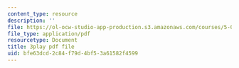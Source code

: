 ```yaml
---
content_type: resource
description: ''
file: https://ol-ocw-studio-app-production.s3.amazonaws.com/courses/5-08j-biological-chemistry-ii-spring-2016/bfe63dcd2c84f79d4bf53a61582f4599_5BVGTxRKwOw.pdf
file_type: application/pdf
resourcetype: Document
title: 3play pdf file
uid: bfe63dcd-2c84-f79d-4bf5-3a61582f4599
---
```


